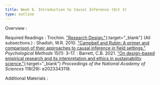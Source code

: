 ```yaml
---
title: Week 6. Introduction to Causal Inference (Oct 3)
type: outline
---
```


Overview
: 

Required Readings
: Trochim. ["Research Design."](https://conjointly.com/kb/research-design/){:target="_blank"} (All subsections.)
: Shadish, W.R. 2010. ["Campbell and Rubin: A primer and comparison of their approaches to causal inference in field settings."](https://doi.org/10.1037/a0015916) _Psychological Methods_ 15(1): 3–17.
: Barrett, C.B. 2021. ["On design-based empirical research and its interpretation and ethics in sustainability science."](https://doi.org/10.1073/pnas.2023343118){:target="_blank"} _Proceedings of the National Academy of Sciences_ 118(29): e2023343118.

Additional Materials
: 
